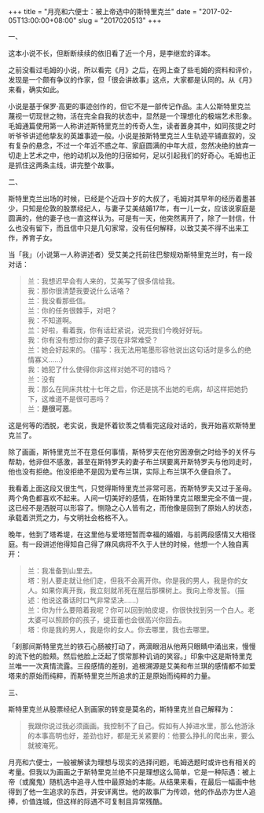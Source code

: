 +++
title = "月亮和六便士：被上帝选中的斯特里克兰"
date = "2017-02-05T13:00:00+08:00"
slug = "2017020513"
+++

一、

这本小说不长，但断断续续的依旧看了近一个月，是李继宏的译本。

之前没看过毛姆的小说，所以看完《月》之后，在网上查了些毛姆的资料和评价，发现是一个颇有争议的作家，但「很会讲故事」这点，大家都是认同的。从《月》来看，确实如此。

小说是基于保罗·高更的事迹创作的，但它不是一部传记作品。主人公斯特里克兰蔑视一切现世之物，活在完全自我的状态中，显然是一个理想化的极端艺术形象。毛姆通篇使用第一人称讲述斯特里克兰的传奇人生，读者置身其中，如同孩提之时听爷爷讲述他挚友的英雄事迹一般。小说是按斯特里克兰人生轨迹平铺直叙的，没有复杂的悬念，不过一个年近不惑之年、家庭圆满的中年大叔，忽然决绝的放弃一切走上艺术之中，他的动机以及他的归宿如何，足以引起我们的好奇心。毛姆也正是抓住这两条主线，讲完整个故事。

二、

斯特里克兰出场的时候，已经是个近四十岁的大叔了，毛姆对其早年的经历着墨甚少，只知是伦敦的股票经纪人，与妻子艾美结婚17年，有一儿一女，应该说家庭是圆满的，他的妻子也一直这样认为。可是有一天，他突然离开了，除了一封信，什么也没有留下，而且信中只是几句家常，没有任何解释，以致艾美不得不出来工作，养育子女。

当「我」（小说第一人称讲述者）受艾美之托前往巴黎规劝斯特里克兰时，有一段对话：

>兰：我想迟早会有人来的，艾美写了很多信给我。    
>我：那你很清楚我要说什么话咯？    
>兰：我没看那些信。    
>兰：你的任务很棘手，对吧？    
>我：不知道啊。    
>兰：好啦，看着我，你有话赶紧说，说完我们今晚好好玩。    
>我：你有没有想过你的妻子现在非常难受？    
>兰：她会好起来的。（描写：我无法用笔墨形容他说出这句话时是多么的绝情寡义……）    
>我：她犯了什么使得你非这样对她不可的错吗？    
>兰：没有    
>我：那么在同床共枕十七年之后，你还是挑不出她的毛病，却这样把她扔下，这难道不是很可恶吗？    
>兰：**是很可恶**。    

这是何等的洒脱，老实说，我是怀着钦羡之情看完这段对话的，我开始喜欢斯特里克兰了。

除了画画，斯特里克兰不在意任何事情，斯特罗夫在他穷困潦倒之时给予的关怀与帮助，他非但不感激，甚至在斯特罗夫的妻子布兰琪要离开斯特罗夫与他同走时，他也没有拒绝。他没拒绝不是因为爱布兰琪，实际上布兰琪不久便自杀了。

我看着上面这段又很生气，只觉得斯特里克兰非常可恶，而斯特罗夫又过于圣母。两个角色都喜欢不起来。人间一切美好的感情，在斯特里克兰眼里完全不值一提，这已经不是洒脱可以形容了。恻隐之心人皆有之，而他像是回到了原始人的状态，承载着洪荒之力，与文明社会格格不入。

晚年，他到了塔希堤，在这里他与爱塔短暂而幸福的婚姻，与前两段感情又大相径庭。有一段讲述他得知自己得了麻风病将不久于人世的时候，他想一个人独自离开：

>兰：我准备到山里去。     
>塔：别人要走就让他们走，但我不会离开你。你是我的男人，我是你的女人。如果你离开我，我立刻就吊死在屋后那棵树上。我向上帝发誓。（描述：他说这番话时口气非常坚决……）          
>兰：你为什么要陪着我呢？你可以回到帕皮堤，你很快找到另一个白人。老太婆可以照顾你的孩子，缇亚蕾也会很高兴你回去。    
>塔：你是我的男人，我是你的女人。你去哪里，我也去哪里。    

「刹那间斯特里克兰的铁石心肠被打动了，两滴眼泪从他两只眼睛中涌出来，慢慢的流下他的脸颊。然后他脸上泛起了惯常那种讥诮的笑容。」印象中这是斯特里克兰唯一一次真情流露。三段感情的差别，追根溯源是艾美和布兰琪的感情都不如爱塔来的原始而纯粹，而斯特里克兰所追求的正是原始而纯粹的力量。

三、

斯特里克兰从股票经纪人到画家的转变是莫名的，斯特里克兰自己解释为：

>我跟你说过我必须画画。我控制不了自己。假如有人掉进水里，那么他游泳的本事高明也好，差劲也好，都是无关紧要的：他要么挣扎的爬出来，要么就被淹死。

月亮和六便士，一般被解读为理想与现实的选择问题，毛姆选题时或许也有相关的考量。但我以为画画之于斯特里克兰绝不只是理想这么简单，它是一种际遇：被上帝（或魔鬼）随机选中追寻人性中最原始的本能。从结果来看，在最后一幅画中他得到了他一生追求的东西，并安详离世。他的故事广为传颂，他的作品亦为世人追捧，价值连城，但这样的际遇不可复制且异常残酷。



